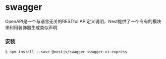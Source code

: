 # swagger
OpenAPI是一个与语言无关的RESTful API定义说明，Nest提供了一个专有的模块来利用装饰器生成类似声明


### 安装
```shell
$ npm install --save @nestjs/swagger swagger-ui-express
```



















